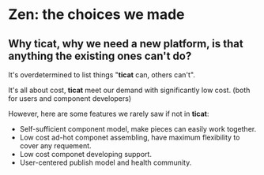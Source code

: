 # Zen: the choices we made

## Why ticat, why we need a new platform, is that anything the existing ones can't do?

It's overdetermined to list things "**ticat** can, others can't".

It's all about cost,
**ticat** meet our demand with significantly low cost.
(both for users and component developers)

However, here are some features we rarely saw if not in **ticat**:
* Self-sufficient component model, make pieces can easily work together.
* Low cost ad-hot componet assembling, have maximum flexibility to cover any requement.
* Low cost componet developing support.
* User-centered publish model and health community.
